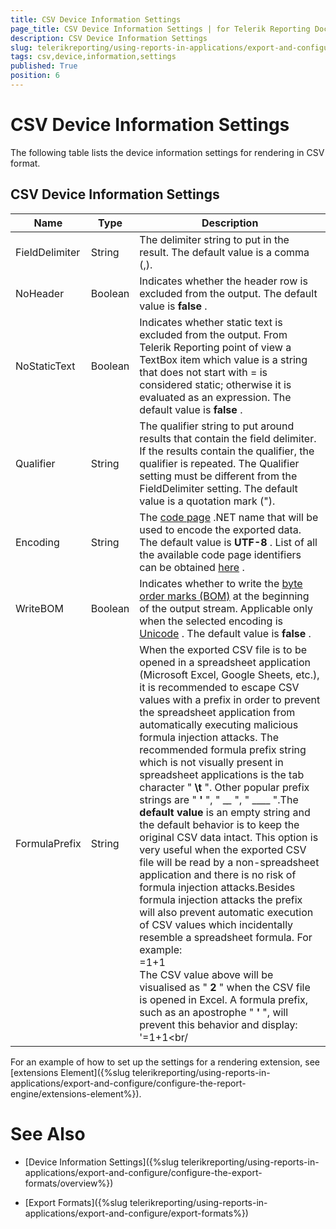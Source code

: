 ```yaml
---
title: CSV Device Information Settings
page_title: CSV Device Information Settings | for Telerik Reporting Documentation
description: CSV Device Information Settings
slug: telerikreporting/using-reports-in-applications/export-and-configure/configure-the-export-formats/csv-device-information-settings
tags: csv,device,information,settings
published: True
position: 6
---
```


# CSV Device Information Settings



The following table lists the device information settings for rendering in CSV format.

## CSV Device Information Settings




| Name | Type | Description |
| ------ | ------ | ------ |
|FieldDelimiter|String|The delimiter string to put in the result. The default value is a comma (,).|
|NoHeader|Boolean|Indicates whether the header row is excluded from the output. The default value is __false__ .|
|NoStaticText|Boolean|Indicates whether static text is excluded from the output. From Telerik Reporting point of view a TextBox item                 which value is a string that does not start with = is considered static; otherwise it is evaluated as an expression. The default value is __false__ .|
|Qualifier|String|The qualifier string to put around results that contain the field delimiter. If the results contain the qualifier, the qualifier is repeated. The Qualifier setting must be different from the FieldDelimiter setting. The default value is a quotation mark (").|
|Encoding|String|The [code page](http://msdn.microsoft.com/en-us/library/windows/desktop/dd317752(v=vs.85).aspx) .NET name that will be used to encode the exported data. The default value is __UTF-8__ . List of all the available code page identifiers can be obtained [here](http://msdn.microsoft.com/en-us/library/windows/desktop/dd317756(v=vs.85).aspx) .|
|WriteBOM|Boolean|Indicates whether to write the [byte order marks (BOM)](http://msdn.microsoft.com/en-us/library/windows/desktop/dd374101(v=vs.85).aspx) at the beginning of the output stream. Applicable only when the selected encoding is [Unicode](http://msdn.microsoft.com/en-us/library/windows/desktop/dd374081(v=vs.85).aspx) . The default value is __false__ .|
|FormulaPrefix|String|When the exported CSV file is to be opened in a spreadsheet application (Microsoft Excel, Google Sheets, etc.), it is recommended to escape                 CSV values with a prefix in order to prevent the spreadsheet application from automatically executing malicious formula injection attacks.                 The recommended formula prefix string which is not visually present in spreadsheet applications is the tab character " __\t__ ".                 Other popular prefix strings are " __'__ ", " __\__ ", " ____ ".The __default value__ is an empty string and the default behavior is to keep the original CSV data intact. This option is very useful                 when the exported CSV file will be read by a non-spreadsheet application and there is no risk of formula injection attacks.Besides formula injection attacks the prefix will also prevent automatic execution of CSV values which incidentally resemble a spreadsheet formula.                 For example:<br/>	=1+1<br/>The CSV value above will be visualised as " __2__ " when the CSV file is opened in Excel. A formula prefix, such as an apostrophe                 " __'__ ", will prevent this behavior and display:<br/>	'=1+1<br/|




For an example of how to set up the settings for a rendering extension, see [extensions Element]({%slug telerikreporting/using-reports-in-applications/export-and-configure/configure-the-report-engine/extensions-element%}).         

# See Also


 * [Device Information Settings]({%slug telerikreporting/using-reports-in-applications/export-and-configure/configure-the-export-formats/overview%})

 * [Export Formats]({%slug telerikreporting/using-reports-in-applications/export-and-configure/export-formats%})
